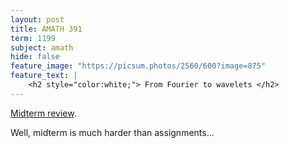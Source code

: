 ```yaml
---
layout: post
title: AMATH 391
term: 1199
subject: amath
hide: false
feature_image: "https://picsum.photos/2560/600?image=875"
feature_text: |
    <h2 style="color:white;"> From Fourier to wavelets </h2>
---
```


[Midterm review](/pdfs/1199/amath391mid.pdf).

Well, midterm is much harder than assignments...
